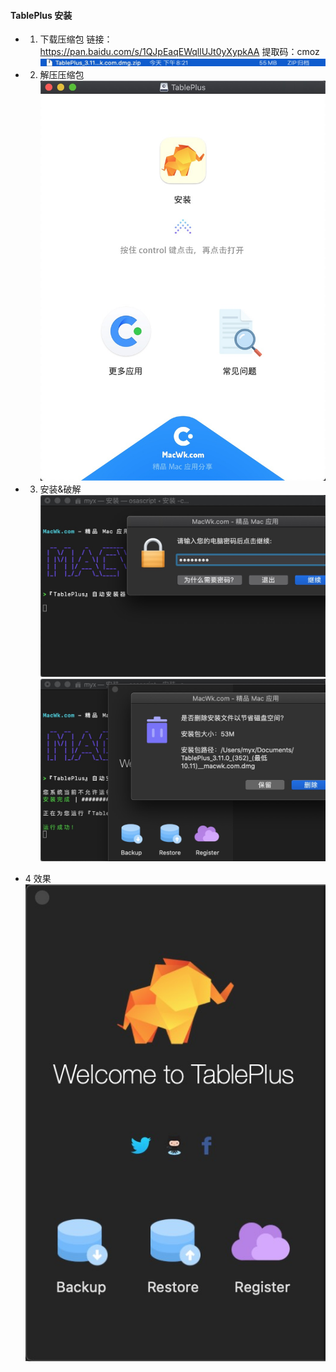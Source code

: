 #### TablePlus 安装

- 1. 下载压缩包
      链接：https://pan.baidu.com/s/1QJpEaqEWqllUJt0yXypkAA 
提取码：cmoz
      ![img](./img/1.jpg)
- 2. 解压压缩包
      ![img](./img/2.jpg)
- 3. 安装&破解
     ![img](./img/3.jpg)
     ![img](./img/4.jpg)

- 4 效果
    ![img](./img/5.jpg)
